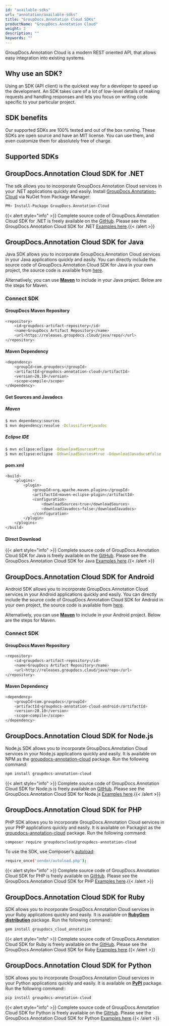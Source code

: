 ```yaml
---
id: "available-sdks"
url: "annotation/available-sdks"
title: "GroupDocs.Annotation Cloud SDKs"
productName: "GroupDocs.Annotation Cloud"
weight: 3
description: ""
keywords: ""
---
```

GroupDocs.Annotation Cloud is a modern REST oriented API, that allows easy integration into existing systems.

## Why use an SDK? ##

Using an SDK (API client) is the quickest way for a developer to speed up the development. An SDK takes care of a lot of low-level details of making requests and handling responses and lets you focus on writing code specific to your particular project.

## SDK benefits ##

Our supported SDKs are 100% tested and out of the box running. These SDKs are open source and have an MIT license. You can use them, and even customize them for absolutely free of charge.

## Supported SDKs ##

## GroupDocs.Annotation Cloud SDK for .NET ##

The sdk allows you to incorporate GroupDocs.Annotation Cloud services in your .NET applications quickly and easily. Install [GroupDocs.Annotation-Cloud](https://www.nuget.org/packages/GroupDocs.Annotation-Cloud/) via NuGet from Package Manager:

```bash
PM> Install-Package GroupDocs.Annotation-Cloud
```

{{< alert style="info" >}}
Complete source code of GroupDocs.Annotation Cloud SDK for .NET is freely available on the [GitHub](https://github.com/groupdocs-annotation-cloud/groupdocs-annotation-cloud-dotnet). Please see the GroupDocs.Annotation Cloud SDK for .NET [Examples here](https://github.com/groupdocs-annotation-cloud/groupdocs-annotation-cloud-dotnet-samples).{{< /alert >}}

## GroupDocs.Annotation Cloud SDK for Java ##

Java SDK allows you to incorporate GroupDocs.Annotation Cloud services in your Java applications quickly and easily. You can directly include the source code of GroupDocs.Annotation Cloud SDK for Java in your own project, the source code is available from [here](https://github.com/groupdocs-annotation-cloud/groupdocs-annotation-cloud-java).

Alternatively, you can use [**Maven**](https://releases.groupdocs.cloud/java/repo/com/groupdocs/groupdocs-annotation-cloud/) to include in your Java project. Below are the steps for Maven.

### Connect SDK ###

#### GroupDocs Maven Repository ####

```bash
<repository>
    <id>groupdocs-artifact-repository</id>
    <name>GroupDocs Artifact Repository</name>
    <url>https://releases.groupdocs.cloud/java/repo/</url>
</repository>
```

#### Maven Dependency ####

```bash
<dependency>
    <groupId>com.groupdocs</groupId>
    <artifactId>groupdocs-annotation-cloud</artifactId>
    <version>20.10</version>
    <scope>compile</scope>
</dependency>
```

#### Get Sources and Javadocs ####

##### Maven #####

```bash
$ mvn dependency:sources
$ mvn dependency:resolve -Dclassifier#javadoc
```

##### Eclipse IDE #####

```bash
$ mvn eclipse:eclipse -DdownloadSources#true
$ mvn eclipse:eclipse -DdownloadSources#true -DdownloadJavadocs#false
```

#### pom.xml ####

```bash
<build>
    <plugins>
        <plugin>
            <groupId>org.apache.maven.plugins</groupId>
            <artifactId>maven-eclipse-plugin</artifactId>
            <configuration>
                <downloadSources>true</downloadSources>
                <downloadJavadocs>false</downloadJavadocs>
            </configuration>
        </plugin>
    </plugins>
</build>
```

#### Direct Download ####

{{< alert style="info" >}}
Complete source code of GroupDocs.Annotation Cloud SDK for Java is freely available on the [GitHub](https://github.com/groupdocs-annotation-cloud/groupdocs-annotation-cloud-java). Please see the GroupDocs.Annotation Cloud SDK for Java [Examples here](https://github.com/groupdocs-annotation-cloud/groupdocs-annotation-cloud-java-samples).{{< /alert >}}

## GroupDocs.Annotation Cloud SDK for Android ##

Android SDK allows you to incorporate GroupDocs.Annotation Cloud services in your Android applications quickly and easily. You can directly include the source code of GroupDocs.Annotation Cloud SDK for Android in your own project, the source code is available from [here](https://github.com/groupdocs-annotation-cloud/groupdocs-annotation-cloud-android).

Alternatively, you can use [**Maven**](https://releases.groupdocs.cloud/java/repo/com/groupdocs/groupdocs-annotation-cloud-android/) to include in your Android project. Below are the steps for Maven.

### Connect SDK ###

#### GroupDocs Maven Repository ####

```bash
<repository>
    <id>groupdocs-artifact-repository</id>
    <name>GroupDocs Artifact Repository</name>
    <url>http://releases.groupdocs.cloud/java/repo</url>
</repository>
```

#### Maven Dependency ####

```bash
<dependency>
    <groupId>com.groupdocs</groupId>
    <artifactId>groupdocs-annotation-cloud-android</artifactId>
    <version>20.10</version>
    <scope>compile</scope>
</dependency>
```

## GroupDocs.Annotation Cloud SDK for Node.js ##

Node.js SDK allows you to incorporate GroupDocs.Annotation Cloud services in your Node.js applications quickly and easily. It is available on NPM as the [groupdocs-annotation-cloud](https://www.npmjs.com/package/groupdocs-annotation-cloud) package. Run the following command:

```bash
npm install groupdocs-annotation-cloud
```

{{< alert style="info" >}}
Complete source code of GroupDocs.Annotation Cloud SDK for Node.js is freely available on [GitHub](https://github.com/groupdocs-annotation-cloud/groupdocs-annotation-cloud-node). Please see the GroupDocs.Annotation Cloud SDK for Node.js [Examples here](https://github.com/groupdocs-annotation-cloud/groupdocs-annotation-cloud-node-samples).{{< /alert >}}

## GroupDocs.Annotation Cloud SDK for PHP ##

PHP SDK allows you to incorporate GroupDocs.Annotation Cloud services in your PHP applications quickly and easily. It is available on Packagist as the [groupdocs-annotation-cloud](https://packagist.org/packages/groupdocscloud/groupdocs-annotation-cloud) package. Run the following command:

```bash
composer require groupdocscloud/groupdocs-annotation-cloud
```

To use the SDK, use Composer's [autoload](https://getcomposer.org/doc/00-intro.md#autoloading):

```bash
require_once('vendor/autoload.php');
```

{{< alert style="info" >}}
Complete source code of GroupDocs.Annotation Cloud SDK for PHP is freely available on [GitHub](https://github.com/groupdocs-annotation-cloud/groupdocs-annotation-cloud-php). Please see the GroupDocs.Annotation Cloud SDK for PHP [Examples here](https://github.com/groupdocs-annotation-cloud/groupdocs-annotation-cloud-php-samples).{{< /alert >}}

## GroupDocs.Annotation Cloud SDK for Ruby ##

SDK allows you to incorporate GroupDocs.Annotation Cloud services in your Ruby applications quickly and easily. It is available on **[RubyGem distribution](https://rubygems.org/gems/groupdocs_annotation_cloud)** package. Run the following command::

```bash
gem install groupdocs_cloud_annotation
```

{{< alert style="info" >}}
Complete source code of GroupDocs.Annotation Cloud SDK for Ruby is freely available on the [GitHub](https://github.com/groupdocs-annotation-cloud/groupdocs-annotation-cloud-ruby). Please see the GroupDocs.Annotation Cloud SDK for Ruby [Examples here](https://github.com/groupdocs-annotation-cloud/groupdocs-annotation-cloud-ruby-samples).{{< /alert >}}

## GroupDocs.Annotation Cloud SDK for Python ##

SDK allows you to incorporate GroupDocs.Annotation Cloud services in your Python applications quickly and easily. It is available on **[PyPI](https://pypi.org/project/groupdocs-annotation-cloud/)** package. Run the following command::

```bash
pip install groupdocs-annotation-cloud
```

{{< alert style="info" >}}
Complete source code of GroupDocs.Annotation Cloud SDK for Python is freely available on the [GitHub](https://github.com/groupdocs-annotation-cloud/groupdocs-annotation-cloud-python). Please see the GroupDocs.Annotation Cloud SDK for Python [Examples here](https://github.com/groupdocs-annotation-cloud/groupdocs-annotation-cloud-python-samples).{{< /alert >}}
